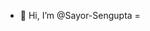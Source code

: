 - 👋 Hi, I’m @Sayor-Sengupta
=

<!---
Sayor-Sengupta/Sayor-Sengupta is a ✨ special ✨ repository because its `README.md` (this file) appears on your GitHub profile.
You can click the Preview link to take a look at your changes.
--->
